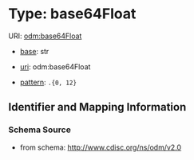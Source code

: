 # Type: base64Float



URI: [odm:base64Float](http://www.cdisc.org/ns/odm/v2.0/base64Float)

* [base](https://w3id.org/linkml/base): str

* [uri](https://w3id.org/linkml/uri): odm:base64Float



* [pattern](https://w3id.org/linkml/pattern): `.{0, 12}`






## Identifier and Mapping Information







### Schema Source


* from schema: http://www.cdisc.org/ns/odm/v2.0



